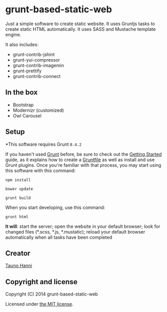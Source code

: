grunt-based-static-web
================

Just a simple software to create static website. It uses Gruntjs tasks to create static HTML automatically.
It uses SASS and Mustache template engine.

It also includes:
* grunt-contrib-jshint
* grunt-yui-compressor
* grunt-contrib-imagemin
* grunt-prettify
* grunt-contrib-connect

## In the box
* Bootstrap
* Modernizr (customized)
* Owl Carousel

## Setup
*This software requires Grunt `0.4.2`

If you haven't used [Grunt](http://gruntjs.com/) before, be sure to check out the [Getting Started](http://gruntjs.com/getting-started) guide, as it explains how to create a [Gruntfile](http://gruntjs.com/sample-gruntfile) as well as install and use Grunt plugins. Once you're familiar with that process, you may start using this software with this command:

```shell
npm install
```
```shell
bower update
```
```shell
grunt build
```
When you start developing, use this command:
```shell
grunt html
```
**It will**:
start the server; open the website in your default browser; look for changed files (*.scss, *.js, *.mustatic); reload your default browser automatically when all tasks have been completed

## Creator

[Tauno Hanni](https://github.com/taunoha)

## Copyright and license

Copyright (C) 2014 grunt-based-static-web

Licensed under [the MIT license](LICENSE).
